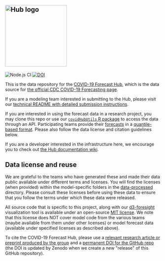 ## <img src="https://covid19forecasthub.org/images/forecast-hub-logo_DARKBLUE.png" alt="Hub logo" width="200"/>

![Node.js CI](https://github.com/reichlab/covid19-forecast-hub/workflows/Node.js%20CI/badge.svg) [![DOI](https://zenodo.org/badge/254453761.svg)](https://zenodo.org/badge/latestdoi/254453761)

This is the data repository for the [COVID-19 Forecast Hub](https://covid19forecasthub.org/), which is the data source for [the official CDC COVID-19 Forecasting page](https://www.cdc.gov/coronavirus/2019-ncov/covid-data/forecasting-us.html). 

If you are a modeling team interested in submitting to the Hub, please visit our [technical README with detailed submission instructions](https://github.com/reichlab/covid19-forecast-hub/blob/master/data-processed/README.md).

If you are interested in using the forecast data in a research project, you may clone this repo or use our [`covidHubUtils` R package](https://github.com/reichlab/covidHubUtils) to access the data through an API. Participating teams provide their 
[forecasts](https://github.com/reichlab/covid19-forecast-hub/tree/master/data-processed) 
in a [quantile-based format](https://github.com/reichlab/covid19-forecast-hub/blob/master/data-processed/README.md#Data-formatting). Please also follow the data license and citation guidelines below.

If you are a developer interested in the infrastructure here, we encourage you to check out [the Hub documentation wiki](https://github.com/reichlab/covid19-forecast-hub/wiki).

## Data license and reuse
We are grateful to the teams who have generated these and made their data public available under different terms and licenses. You will find the licenses (when provided) within the model-specific folders in the [data-processed](./data-processed/) directory. Please consult these licenses before using these data to ensure that you follow the terms under which these data were released.

All source code that is specific to this project, along with our [d3-foresight](http://reichlab.io/d3-foresight/) visualization tool is available under an open-source [MIT license](./LICENSE). We note that this license does NOT cover model code from the various teams (maybe available from them under other licenses) or model forecast data (available under specified licenses as described above). 

To cite the COVID-19 Forecast Hub, please use a [relevant research article or preprint produced by the group](https://covid19forecasthub.org/doc/research/) and a [permanent DOI for the GitHub repo](https://zenodo.org/badge/latestdoi/254453761) (the DOI is updated by Zenodo when we create a new "release" of this GitHub repository).
